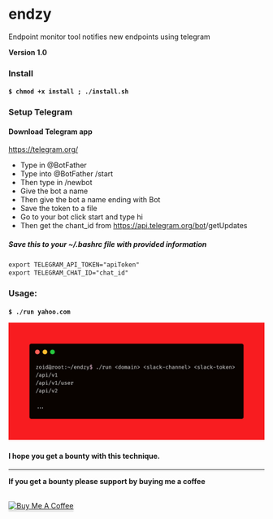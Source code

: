 # endzy
Endpoint monitor tool notifies new endpoints using telegram


**Version 1.0**


### Install

**`$ chmod +x install ; ./install.sh`**

### Setup Telegram

#### Download Telegram app

https://telegram.org/

- Type in @BotFather
- Type into @BotFather /start
- Then type in /newbot
- Give the bot a name
- Then give the bot a name ending with Bot
- Save the token to a file
- Go to your bot click start and type hi
- Then get the chant_id from https://api.telegram.org/bot<token>/getUpdates

##### Save this to your ~/.bashrc file with provided information

```
export TELEGRAM_API_TOKEN="apiToken"
export TELEGRAM_CHAT_ID="chat_id"
```


### Usage:

**`$ ./run yahoo.com`**

![GitHub Logo](carbon.png)


#### I hope you get a bounty with this technique.
****


**If you get a bounty please support by buying me a coffee**

<br>
<a href="https://www.buymeacoffee.com/krypt0mux" target="_blank"><img src="https://www.buymeacoffee.com/assets/img/custom_images/orange_img.png" alt="Buy Me A Coffee" style="height: 41px !important;width: 174px !important;box-shadow: 0px 3px 2px 0px rgba(190, 190, 190, 0.5) !important;-webkit-box-shadow: 0px 3px 2px 0px rgba(190, 190, 190, 0.5) !important;" ></a>
